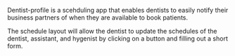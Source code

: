 Dentist-profile is a scehduling app that enables dentists to easily notify their business partners of when they are available to book patients.

The schedule layout will allow the dentist to update the schedules of the dentist, assistant, and hygenist by clicking on a button and filling out a short form.